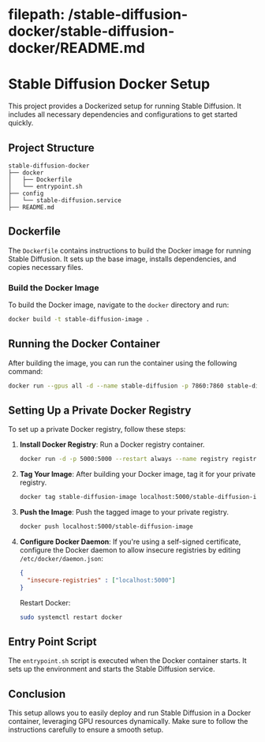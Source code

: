 # filepath: /stable-diffusion-docker/stable-diffusion-docker/README.md
# Stable Diffusion Docker Setup

This project provides a Dockerized setup for running Stable Diffusion. It includes all necessary dependencies and configurations to get started quickly.

## Project Structure

```
stable-diffusion-docker
├── docker
│   ├── Dockerfile
│   └── entrypoint.sh
├── config
│   └── stable-diffusion.service
├── README.md
```

## Dockerfile

The `Dockerfile` contains instructions to build the Docker image for running Stable Diffusion. It sets up the base image, installs dependencies, and copies necessary files.

### Build the Docker Image

To build the Docker image, navigate to the `docker` directory and run:

```bash
docker build -t stable-diffusion-image .
```

## Running the Docker Container

After building the image, you can run the container using the following command:

```bash
docker run --gpus all -d --name stable-diffusion -p 7860:7860 stable-diffusion-image
```

## Setting Up a Private Docker Registry

To set up a private Docker registry, follow these steps:

1. **Install Docker Registry**: Run a Docker registry container.
   ```bash
   docker run -d -p 5000:5000 --restart always --name registry registry:2
   ```

2. **Tag Your Image**: After building your Docker image, tag it for your private registry.
   ```bash
   docker tag stable-diffusion-image localhost:5000/stable-diffusion-image
   ```

3. **Push the Image**: Push the tagged image to your private registry.
   ```bash
   docker push localhost:5000/stable-diffusion-image
   ```

4. **Configure Docker Daemon**: If you're using a self-signed certificate, configure the Docker daemon to allow insecure registries by editing `/etc/docker/daemon.json`:
   ```json
   {
     "insecure-registries" : ["localhost:5000"]
   }
   ```
   Restart Docker:
   ```bash
   sudo systemctl restart docker
   ```

## Entry Point Script

The `entrypoint.sh` script is executed when the Docker container starts. It sets up the environment and starts the Stable Diffusion service.

## Conclusion

This setup allows you to easily deploy and run Stable Diffusion in a Docker container, leveraging GPU resources dynamically. Make sure to follow the instructions carefully to ensure a smooth setup.